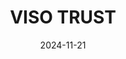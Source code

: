 ---  
layout: startup_page  
title: "VISO TRUST"  
id: "visotrust.com"  
permalink: "/visotrustvisotrust.com11212024/"  
website: "https://www.visotrust.com/"  
funding_round: ""  
funding_amount: "$7M"  
investors: "Bain Capital Ventures, Work-Bench, Sierra Ventures, Lytical Ventures, Allstate Strategic Ventures, Cisco Investments, EnvisionX Capital, Scale Asia Ventures"  
about: "VISO TRUST offers an AI-powered platform for third-party risk management (TPRM). Its platform automates vendor assessments, continuously monitors risks, and provides real-time insights to help enterprises manage their third-party relationships effectively. This reduces assessment time and enables comprehensive risk management at scale."  
markets: "Cybersecurity, AI, Fintech, Risk Management, SaaS, Security"  
hq: "San Francisco, California, United States"  
founded_year: "2016"  
linkedin: "https://www.linkedin.com/company/visotrust"  
twitter: "https://x.com/visotrust"  
instagram: ""  
facebook: ""  
crunchbase: "https://www.crunchbase.com/organization/viso-trust"  
pitchbook: ""  

date_display: "21-Nov-2024"  
date: "2024-11-21"

# SEO Optimization  
meta_title: "VISO TRUST -  Funding ($7M)"  
meta_description: "VISO TRUST, VISO TRUST offers an AI-powered platform for third-party risk management (TPRM). Its platform automates vendor assessments, continuously monitors risk..."  
meta_keywords: "VISO TRUST, Cybersecurity, AI, Fintech, Risk Management, SaaS, Security,  funding"  
canonical_url: "https://startup.projectstartups.com/visotrustvisotrust.com11212024/"  
---
